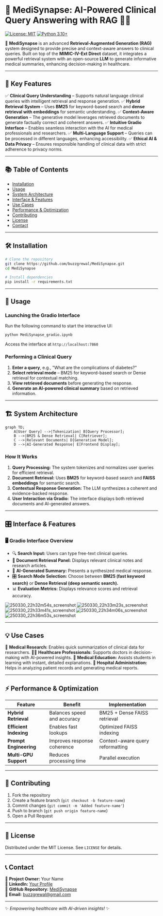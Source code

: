# 🏥 MediSynapse: AI-Powered Clinical Query Answering with RAG 🧠💡

[![License: MIT](https://img.shields.io/badge/License-MIT-yellow.svg)](https://opensource.org/licenses/MIT)
[![Python 3.10+](https://img.shields.io/badge/Python-3.10%2B-blue.svg)](https://www.python.org/downloads/)

🚀 **MediSynapse** is an advanced **Retrieval-Augmented Generation (RAG)** system designed to provide precise and context-aware answers to clinical queries. Built on top of the **MIMIC-IV-Ext Direct** dataset, it integrates a powerful retrieval system with an open-source **LLM** to generate informative medical summaries, enhancing decision-making in healthcare. 

---

## 🌟 Key Features

✅ **Clinical Query Understanding** – Supports natural language clinical queries with intelligent retrieval and response generation.
✅ **Hybrid Retrieval System** – Uses **BM25** for keyword-based search and **dense retrieval with embeddings** for semantic understanding.
✅ **Context-Aware Generation** – The generative model leverages retrieved documents to generate factually correct and coherent answers.
✅ **Intuitive Gradio Interface** – Enables seamless interaction with the AI for medical professionals and researchers.
✅ **Multi-Language Support** – Queries can be processed in different languages, enhancing accessibility.
✅ **Ethical AI & Data Privacy** – Ensures responsible handling of clinical data with strict adherence to privacy norms.

---

## 📚 Table of Contents
- [Installation](#-installation)
- [Usage](#-usage)
- [System Architecture](#-system-architecture)
- [Interface & Features](#-interface--features)
- [Use Cases](#-use-cases)
- [Performance & Optimization](#-performance--optimization)
- [Contributing](#-contributing)
- [License](#-license)
- [Contact](#-contact)

---

## 🛠️ Installation

```bash
# Clone the repository
git clone https://github.com/buzzgrewal/MediSynapse.git
cd MediSynapse

# Install dependencies
pip install -r requirements.txt

```

---

## 🚀 Usage

### **Launching the Gradio Interface**
Run the following command to start the interactive UI:
```bash
python MediSynapse_gradio.ipynb
```
Access the interface at `http://localhost:7860`

### **Performing a Clinical Query**
1. **Enter a query**, e.g., "What are the complications of diabetes?"
2. **Select retrieval mode** – BM25 for keyword-based search or Dense retrieval for contextual matching.
3. **View retrieved documents** before generating the response.
4. **Generate an AI-powered clinical summary** based on retrieved information.

---

## 🏗️ System Architecture

```mermaid
graph TD;
    A[User Query] -->|Tokenization| B[Query Processor];
    B -->|BM25 & Dense Retrieval| C[Retriever];
    C -->|Relevant Documents| D[Generative Model];
    D -->|AI-Generated Response| E[Frontend Display];
```

### **How It Works**
1. **Query Processing:** The system tokenizes and normalizes user queries for efficient retrieval.
2. **Document Retrieval:** Uses **BM25** for keyword-based search and **FAISS embeddings** for semantic search.
3. **Contextual Response Generation:** The LLM synthesizes a coherent and evidence-backed response.
4. **User Interaction via Gradio:** The interface displays both retrieved documents and AI-generated answers.

---

## 🎛️ Interface & Features

### **🖥️ Gradio Interface Overview**

- 🔍 **Search Input:** Users can type free-text clinical queries.
- 📄 **Document Retrieval Panel:** Displays relevant clinical notes and research articles.
- 🤖 **AI-Generated Summary:** Presents a synthesized medical response.
- 🎛️ **Search Mode Selection:** Choose between **BM25 (fast keyword search)** or **Dense Retrieval (deep semantic search).**
- 📊 **Evaluation Metrics:** Displays relevance scores and retrieval accuracy.

![250330_22h32m54s_screenshot](https://github.com/user-attachments/assets/02dedc3f-1dba-4d6f-bea6-41ad06f60ab2)
![250330_22h33m23s_screenshot](https://github.com/user-attachments/assets/3b428b42-e958-47e3-a593-2c972df7c59d)
![250330_22h33m41s_screenshot](https://github.com/user-attachments/assets/dd11dd09-1716-4f8c-a47b-525c8fe74d7c)
![250330_22h34m06s_screenshot](https://github.com/user-attachments/assets/2599b172-df66-41dc-b7af-a18888513944)
![250330_22h36m53s_screenshot](https://github.com/user-attachments/assets/f794810a-1a1e-47dd-aad4-ff6f27b8924c)



---

## 💡 Use Cases

🔬 **Medical Research:** Enables quick summarization of clinical data for researchers.
👩‍⚕️ **Healthcare Professionals:** Supports doctors in decision-making with AI-powered insights.
📖 **Medical Education:** Assists students in learning with instant, detailed explanations.
🏥 **Hospital Administration:** Helps in analyzing patient records and generating medical reports.

---

## ⚡ Performance & Optimization

| Feature | Benefit | Implementation |
|---------|---------|---------------|
| **Hybrid Retrieval** | Balances speed and accuracy | BM25 + Dense FAISS retrieval |
| **Efficient Indexing** | Enables fast lookups | Optimized FAISS indexing |
| **Prompt Engineering** | Improves response coherence | Context-aware query reformatting |
| **Multi-GPU Support** | Reduces processing time | Parallel execution |

---

## 🤝 Contributing

1. Fork the repository
2. Create a feature branch (`git checkout -b feature-name`)
3. Commit changes (`git commit -m 'Added feature-name'`)
4. Push to branch (`git push origin feature-name`)
5. Open a Pull Request

---

## 📜 License

Distributed under the MIT License. See `LICENSE` for details.

---

## 📞 Contact

💼 **Project Owner:** Your Name  
🔗 **LinkedIn:** [Your Profile](https://linkedin.com/in/abdullahgrewal)  
📂 **GitHub Repository:** [MediSynapse](https://github.com/buzzgrewal/MediSynapse)  
📧 **Email:** buzzgrewal@gmail.com  

---

✨ *Empowering healthcare with AI-driven insights!* ✨

